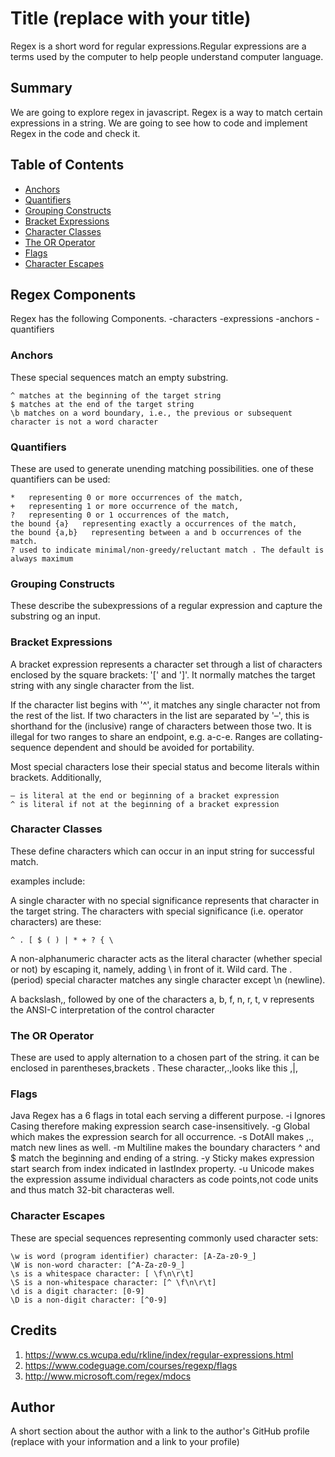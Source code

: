 # Title (replace with your title)

Regex is a short word for regular expressions.Regular expressions are a terms used by the computer to help people understand computer language.

## Summary

We are going to explore regex in javascript. Regex is a way to match certain expressions in a string. We are going to see how to code and implement Regex in the code and check it.

## Table of Contents

- [Anchors](#anchors)
- [Quantifiers](#quantifiers)
- [Grouping Constructs](#grouping-constructs)
- [Bracket Expressions](#bracket-expressions)
- [Character Classes](#character-classes)
- [The OR Operator](#the-or-operator)
- [Flags](#flags)
- [Character Escapes](#character-escapes)

## Regex Components

Regex has the following Components.
        -characters 
        -expressions
        -anchors
        -quantifiers

### Anchors

These special sequences match an empty substring.

    ^ matches at the beginning of the target string
    $ matches at the end of the target string
    \b matches on a word boundary, i.e., the previous or subsequent character is not a word character

### Quantifiers

These are used to generate unending matching possibilities. one of these quantifiers can be used:

    *   representing 0 or more occurrences of the match,
    +   representing 1 or more occurrence of the match,
    ?   representing 0 or 1 occurrences of the match,
    the bound {a}   representing exactly a occurrences of the match,
    the bound {a,b}   representing between a and b occurrences of the match. 
    ? used to indicate minimal/non-greedy/reluctant match . The default is always maximum
### Grouping Constructs

These describe the subexpressions of a regular expression and capture the substring og an input.

### Bracket Expressions

A bracket expression represents a character set through a list of characters enclosed by the square brackets: '[' and ']'. It normally matches the target string with any single character from the list.

If the character list begins with '^', it matches any single character not from the rest of the list.
If two characters in the list are separated by '–', this is shorthand for the (inclusive) range of characters between those two. It is illegal for two ranges to share an endpoint, e.g. a-c-e. Ranges are collating-sequence dependent and should be avoided for portability.

Most special characters lose their special status and become literals within brackets. Additionally,

    – is literal at the end or beginning of a bracket expression
    ^ is literal if not at the beginning of a bracket expression

### Character Classes

These define characters which can occur in an input string for successful match.

examples include:

A single character with no special significance represents that character in the target string. The characters with special significance (i.e. operator characters) are these:

    ^ . [ $ ( ) | * + ? { \

A non-alphanumeric character acts as the literal character (whether special or not) by escaping it, namely, adding \ in front of it.
Wild card. The . (period) special character matches any single character except \n (newline).

A backslash,\, followed by one of the characters 
a, b, f, n, r, t, v 
represents the ANSI-C interpretation of the control character

### The OR Operator

These are used to apply alternation to a chosen part of the string. it can be enclosed in parentheses,brackets . These character,.,looks like this ,|,


### Flags

Java Regex has a 6 flags in total each serving a different purpose.
    -i Ignores Casing therefore making expression search case-insensitively.
    -g Global which makes the expression search for all occurrence.
    -s DotAll makes ,., match new lines as well.
    -m Multiline makes the boundary characters ^ and $ match the beginning and ending of a string.
    -y Sticky makes expression start search from index indicated in lastIndex property.
    -u Unicode makes the expression assume individual characters as code points,not code units and thus match 32-bit characteras well.

### Character Escapes

These are special sequences representing commonly used character sets:

    \w is word (program identifier) character: [A-Za-z0-9_]
    \W is non-word character: [^A-Za-z0-9_]
    \s is a whitespace character: [ \f\n\r\t]
    \S is a non-whitespace character: [^ \f\n\r\t]
    \d is a digit character: [0-9]
    \D is a non-digit character: [^0-9]


## Credits

1. https://www.cs.wcupa.edu/rkline/index/regular-expressions.html
2. https://www.codeguage.com/courses/regexp/flags
3. http://www.microsoft.com/regex/mdocs 
## Author

A short section about the author with a link to the author's GitHub profile (replace with your information and a link to your profile)
